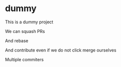 # dummy

This is a dummy project


We can squash PRs

And rebase

And contribute even if we do not click merge ourselves

Multiple commiters
